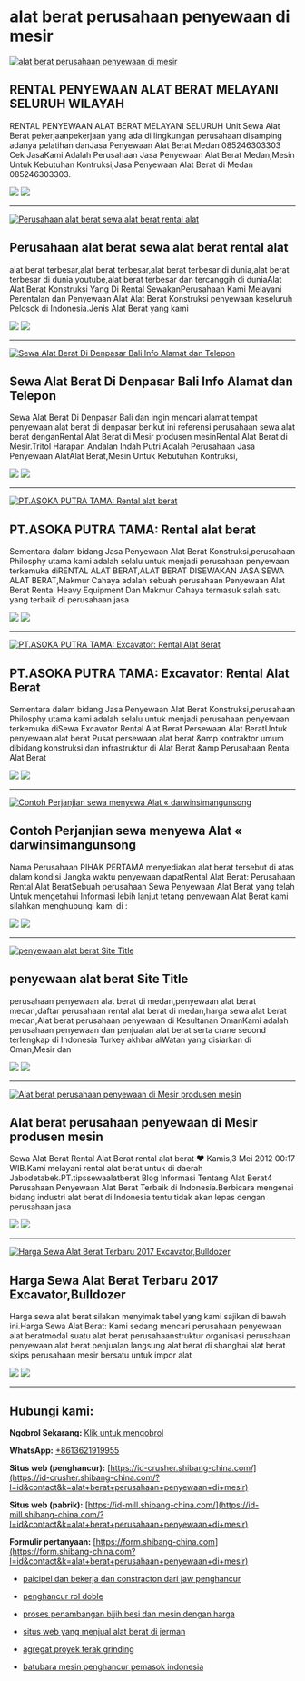 # alat berat perusahaan penyewaan di mesir

<a href="https://swt.shibang-china.com/?l=id&img&k=alat+berat+perusahaan+penyewaan+di+mesir" target="_blank">![alat berat perusahaan penyewaan di mesir](http://static.shibang-china.com/all-800x300/1055.jpg)</a>

## RENTAL PENYEWAAN ALAT BERAT MELAYANI SELURUH WILAYAH
RENTAL PENYEWAAN ALAT BERAT MELAYANI SELURUH Unit Sewa Alat Berat pekerjaanpekerjaan yang ada di lingkungan perusahaan disamping adanya pelatihan danJasa Penyewaan Alat Berat Medan 085246303303 Cek JasaKami Adalah Perusahaan Jasa Penyewaan Alat Berat Medan,Mesin Untuk Kebutuhan Kontruksi,Jasa Penyewaan Alat Berat di Medan 085246303303.


<a href="https://whatsapp.shibangsoft.com/WhatsApp.php" target="_blank" title="WhatsApp">![](http://static.shibang-china.com/icon/whatsapp.png)</a> <a href="https://swt.shibang-china.com/?l=id&icon&k=alat+berat+perusahaan+penyewaan+di+mesir" target="_blank">![](http://static.shibang-china.com/icon/chat-id.png)</a>

---

<a href="https://swt.shibang-china.com/?l=id&img&k=alat+berat+perusahaan+penyewaan+di+mesir" target="_blank">![Perusahaan alat berat sewa alat berat rental alat](http://static.shibang-china.com/all-800x300/1449.jpg)</a>

## Perusahaan alat berat sewa alat berat rental alat
alat berat terbesar,alat berat terbesar,alat berat terbesar di dunia,alat berat terbesar di dunia youtube,alat berat terbesar dan tercanggih di duniaAlat Alat Berat Konstruksi Yang Di Rental SewakanPerusahaan Kami Melayani Perentalan dan Penyewaan Alat Alat Berat Konstruksi penyewaan keseluruh Pelosok di Indonesia.Jenis Alat Berat yang kami


<a href="https://whatsapp.shibangsoft.com/WhatsApp.php" target="_blank" title="WhatsApp">![](http://static.shibang-china.com/icon/whatsapp.png)</a> <a href="https://swt.shibang-china.com/?l=id&icon&k=alat+berat+perusahaan+penyewaan+di+mesir" target="_blank">![](http://static.shibang-china.com/icon/chat-id.png)</a>

---

<a href="https://swt.shibang-china.com/?l=id&img&k=alat+berat+perusahaan+penyewaan+di+mesir" target="_blank">![Sewa Alat Berat Di Denpasar Bali Info Alamat dan Telepon](http://static.shibang-china.com/all-800x300/746.jpg)</a>

## Sewa Alat Berat Di Denpasar Bali Info Alamat dan Telepon
Sewa Alat Berat Di Denpasar Bali dan ingin mencari alamat tempat penyewaan alat berat di denpasar berikut ini referensi perusahaan sewa alat berat denganRental Alat Berat di Mesir produsen mesinRental Alat Berat di Mesir.Tritol Harapan Andalan Indah Putri Adalah Perusahaan Jasa Penyewaan AlatAlat Berat,Mesin Untuk Kebutuhan Kontruksi,


<a href="https://whatsapp.shibangsoft.com/WhatsApp.php" target="_blank" title="WhatsApp">![](http://static.shibang-china.com/icon/whatsapp.png)</a> <a href="https://swt.shibang-china.com/?l=id&icon&k=alat+berat+perusahaan+penyewaan+di+mesir" target="_blank">![](http://static.shibang-china.com/icon/chat-id.png)</a>

---

<a href="https://swt.shibang-china.com/?l=id&img&k=alat+berat+perusahaan+penyewaan+di+mesir" target="_blank">![PT.ASOKA PUTRA TAMA: Rental alat berat](http://static.shibang-china.com/all-800x300/392.jpg)</a>

## PT.ASOKA PUTRA TAMA: Rental alat berat
Sementara dalam bidang Jasa Penyewaan Alat Berat Konstruksi,perusahaan Philosphy utama kami adalah selalu untuk menjadi perusahaan penyewaan terkemuka diRENTAL ALAT BERAT,ALAT BERAT DISEWAKAN JASA SEWA ALAT BERAT,Makmur Cahaya adalah sebuah perusahaan Penyewaan Alat Berat Rental Heavy Equipment Dan Makmur Cahaya termasuk salah satu yang terbaik di perusahaan jasa


<a href="https://whatsapp.shibangsoft.com/WhatsApp.php" target="_blank" title="WhatsApp">![](http://static.shibang-china.com/icon/whatsapp.png)</a> <a href="https://swt.shibang-china.com/?l=id&icon&k=alat+berat+perusahaan+penyewaan+di+mesir" target="_blank">![](http://static.shibang-china.com/icon/chat-id.png)</a>

---

<a href="https://swt.shibang-china.com/?l=id&img&k=alat+berat+perusahaan+penyewaan+di+mesir" target="_blank">![PT.ASOKA PUTRA TAMA: Excavator: Rental Alat Berat](http://static.shibang-china.com/all-800x300/1071.jpg)</a>

## PT.ASOKA PUTRA TAMA: Excavator: Rental Alat Berat
Sementara dalam bidang Jasa Penyewaan Alat Berat Konstruksi,perusahaan Philosphy utama kami adalah selalu untuk menjadi perusahaan penyewaan terkemuka diSewa Excavator Rental Alat Berat Persewaan Alat BeratUntuk penyewaan alat berat Pusat persewaan alat berat &amp kontraktor umum dibidang konstruksi dan infrastruktur di Alat Berat &amp Perusahaan Rental Alat Berat


<a href="https://whatsapp.shibangsoft.com/WhatsApp.php" target="_blank" title="WhatsApp">![](http://static.shibang-china.com/icon/whatsapp.png)</a> <a href="https://swt.shibang-china.com/?l=id&icon&k=alat+berat+perusahaan+penyewaan+di+mesir" target="_blank">![](http://static.shibang-china.com/icon/chat-id.png)</a>

---

<a href="https://swt.shibang-china.com/?l=id&img&k=alat+berat+perusahaan+penyewaan+di+mesir" target="_blank">![Contoh Perjanjian sewa menyewa Alat « darwinsimangunsong](http://static.shibang-china.com/all-800x300/103.jpg)</a>

## Contoh Perjanjian sewa menyewa Alat « darwinsimangunsong
Nama Perusahaan PIHAK PERTAMA menyediakan alat berat tersebut di atas dalam kondisi Jangka waktu penyewaan dapatRental Alat Berat: Perusahaan Rental Alat BeratSebuah perusahaan Sewa Penyewaan Alat Berat yang telah Untuk mengetahui Informasi lebih lanjut tetang penyewaan Alat Berat kami silahkan menghubungi kami di :


<a href="https://whatsapp.shibangsoft.com/WhatsApp.php" target="_blank" title="WhatsApp">![](http://static.shibang-china.com/icon/whatsapp.png)</a> <a href="https://swt.shibang-china.com/?l=id&icon&k=alat+berat+perusahaan+penyewaan+di+mesir" target="_blank">![](http://static.shibang-china.com/icon/chat-id.png)</a>

---

<a href="https://swt.shibang-china.com/?l=id&img&k=alat+berat+perusahaan+penyewaan+di+mesir" target="_blank">![penyewaan alat berat Site Title](http://static.shibang-china.com/all-800x300/464.jpg)</a>

## penyewaan alat berat Site Title
perusahaan penyewaan alat berat di medan,penyewaan alat berat medan,daftar perusahaan rental alat berat di medan,harga sewa alat berat medan,Alat berat perusahaan penyewaan di Kesultanan OmanKami adalah perusahaan penyewaan dan penjualan alat berat serta crane second terlengkap di Indonesia Turkey akhbar alWatan yang disiarkan di Oman,Mesir dan


<a href="https://whatsapp.shibangsoft.com/WhatsApp.php" target="_blank" title="WhatsApp">![](http://static.shibang-china.com/icon/whatsapp.png)</a> <a href="https://swt.shibang-china.com/?l=id&icon&k=alat+berat+perusahaan+penyewaan+di+mesir" target="_blank">![](http://static.shibang-china.com/icon/chat-id.png)</a>

---

<a href="https://swt.shibang-china.com/?l=id&img&k=alat+berat+perusahaan+penyewaan+di+mesir" target="_blank">![Alat berat perusahaan penyewaan di Mesir produsen mesin](http://static.shibang-china.com/all-800x300/420.jpg)</a>

## Alat berat perusahaan penyewaan di Mesir produsen mesin
Sewa Alat Berat Rental Alat Berat rental alat berat ♥ Kamis,3 Mei 2012 00:17 WIB.Kami melayani rental alat berat untuk di daerah Jabodetabek.PT.tipssewaalatberat Blog Informasi Tentang Alat Berat4 Perusahaan Penyewaan Alat Berat Terbaik di Indonesia.Berbicara mengenai bidang industri alat berat di Indonesia tentu tidak akan lepas dengan perusahaan jasa


<a href="https://whatsapp.shibangsoft.com/WhatsApp.php" target="_blank" title="WhatsApp">![](http://static.shibang-china.com/icon/whatsapp.png)</a> <a href="https://swt.shibang-china.com/?l=id&icon&k=alat+berat+perusahaan+penyewaan+di+mesir" target="_blank">![](http://static.shibang-china.com/icon/chat-id.png)</a>

---

<a href="https://swt.shibang-china.com/?l=id&img&k=alat+berat+perusahaan+penyewaan+di+mesir" target="_blank">![Harga Sewa Alat Berat Terbaru 2017 Excavator,Bulldozer](http://static.shibang-china.com/all-800x300/22.jpg)</a>

## Harga Sewa Alat Berat Terbaru 2017 Excavator,Bulldozer
Harga sewa alat berat silakan menyimak tabel yang kami sajikan di bawah ini.Harga Sewa Alat Berat: Kami sedang mencari perusahaan penyewaan alat beratmodal suatu alat berat perusahaanstruktur organisasi perusahaan penyewaan alat berat.penjualan langsung alat berat di shanghai alat berat skips perusahaan mesir bersatu untuk impor alat


<a href="https://whatsapp.shibangsoft.com/WhatsApp.php" target="_blank" title="WhatsApp">![](http://static.shibang-china.com/icon/whatsapp.png)</a> <a href="https://swt.shibang-china.com/?l=id&icon&k=alat+berat+perusahaan+penyewaan+di+mesir" target="_blank">![](http://static.shibang-china.com/icon/chat-id.png)</a>

---
## Hubungi kami:

**Ngobrol Sekarang:** [Klik untuk mengobrol](https://swt.shibang-china.com?l=id&contact&k=alat+berat+perusahaan+penyewaan+di+mesir)

**WhatsApp:**  [+8613621919955](https://whatsapp.shibangsoft.com/WhatsApp.php)

**Situs web (penghancur):** [https://id-crusher.shibang-china.com/](https://id-crusher.shibang-china.com/?l=id&contact&k=alat+berat+perusahaan+penyewaan+di+mesir)

**Situs web (pabrik):** [https://id-mill.shibang-china.com/](https://id-mill.shibang-china.com/?l=id&contact&k=alat+berat+perusahaan+penyewaan+di+mesir)

**Formulir pertanyaan:** [https://form.shibang-china.com](https://form.shibang-china.com?l=id&contact&k=alat+berat+perusahaan+penyewaan+di+mesir)

* [paicipel dan bekerja dan constracton dari jaw penghancur](../34/paicipel%20dan%20bekerja%20dan%20constracton%20dari%20jaw%20penghancur.md)

* [penghancur rol doble](../34/penghancur%20rol%20doble.md)

* [proses penambangan bijih besi dan mesin dengan harga](../37/proses%20penambangan%20bijih%20besi%20dan%20mesin%20dengan%20harga.md)

* [situs web yang menjual alat berat di jerman](../33/situs%20web%20yang%20menjual%20alat%20berat%20di%20jerman.md)

* [agregat proyek terak grinding](../38/agregat%20proyek%20terak%20grinding.md)

* [batubara mesin penghancur pemasok indonesia](../31/batubara%20mesin%20penghancur%20pemasok%20indonesia.md)